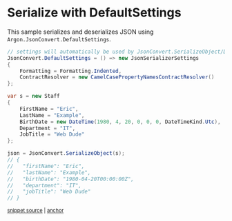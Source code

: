 # Serialize with DefaultSettings

This sample serializes and deserializes JSON using `Argon.JsonConvert.DefaultSettings`.

<!-- snippet: DefaultSettingsUsage -->
<a id='snippet-defaultsettingsusage'></a>
```cs
// settings will automatically be used by JsonConvert.SerializeObject/DeserializeObject
JsonConvert.DefaultSettings = () => new JsonSerializerSettings
{
    Formatting = Formatting.Indented,
    ContractResolver = new CamelCasePropertyNamesContractResolver()
};

var s = new Staff
{
    FirstName = "Eric",
    LastName = "Example",
    BirthDate = new DateTime(1980, 4, 20, 0, 0, 0, DateTimeKind.Utc),
    Department = "IT",
    JobTitle = "Web Dude"
};

json = JsonConvert.SerializeObject(s);
// {
//   "firstName": "Eric",
//   "lastName": "Example",
//   "birthDate": "1980-04-20T00:00:00Z",
//   "department": "IT",
//   "jobTitle": "Web Dude"
// }
```
<sup><a href='/src/Tests/Documentation/Samples/Serializer/DefaultSettings.cs#L16-L41' title='Snippet source file'>snippet source</a> | <a href='#snippet-defaultsettingsusage' title='Start of snippet'>anchor</a></sup>
<!-- endSnippet -->
